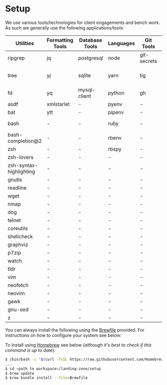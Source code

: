 # Setup

We use various tools/technologies for client engagements and bench work. As such we generally use the following applications/tools:

| Utilities | Formatting Tools | Database Tools | Languages | Git Tools | Container Tools | k8s | CF/BOSH/Concourse/Credhub | Terraform | Cloud IAAS | Security Tools | Apps |
| --- | --- | --- | --- | --- | --- | --- | --- | --- | --- | --- | --- |
| ripgrep | jq | postgresql | node | git-secrets | docker | kubernetes-cli | cf-cli | terraform-docs | awscli | openssl | brave-browser |
| tree | yj | sqlite | yarn | tig | skaffold | kustomize | bosh-cli | tflint | awslogs | gnupg | visual-studio-code |
| fd | yq | mysql-client | python | gh | - | kubectx | ironbird | tfsec | aws-iam-authenticator | pinentry-mac | slack |
| asdf | xmlstarlet | - | pyenv | - | - | k9s | control-tower | tfenv | aws-vault | ykman | zoom |
| bat | ytt | - | pipenv | - | - | krew | credhub-cli | - | assume-role | gpgme | discord |
| bash | - | - | ruby | - | - | ksd | opa | - | azure-cli | 1password-cli | - |
| bash-completion@2 | - | - | rbenv | - | - | kubectx | vault | - | google-cloud-sdk | - | - |
| zsh | - | - | rbspy | - | - | stern | safe | - | - | - | - |
| zsh-lovers | - | - | - | - | - | kops | - | - | - | - | - |
| zsh-syntax-highlighting | - | - | - | - | - | kind | - | - | - | - | - |
| gnutls | - | - | - | - | - | - | - | - | - | - | - |
| readline | - | - | - | - | - | - | - | - | - | - | - |
| wget | - | - | - | - | - | - | - | - | - | - | - |
| nmap | - | - | - | - | - | - | - | - | - | - | - |
| dog | - | - | - | - | - | - | - | - | - | - | - |
| telnet | - | - | - | - | - | - | - | - | - | - | - |
| coreutils | - | - | - | - | - | - | - | - | - | - | - |
| shellcheck | - | - | - | - | - | - | - | - | - | - | - |
| graphviz | - | - | - | - | - | - | - | - | - | - | - |
| p7zip | - | - | - | - | - | - | - | - | - | - | - |
| watch | - | - | - | - | - | - | - | - | - | - | - |
| tldr | - | - | - | - | - | - | - | - | - | - | - |
| vim | - | - | - | - | - | - | - | - | - | - | - |
| neofetch | - | - | - | - | - | - | - | - | - | - | - |
| neovim | - | - | - | - | - | - | - | - | - | - | - |
| gawk | - | - | - | - | - | - | - | - | - | - | - |
| gnu-sed | - | - | - | - | - | - | - | - | - | - | - |
| z | - | - | - | - | - | - | - | - | - | - | - |

You can always install the following using the [Brewfile](Brewfile) provided. For instructions on how to configure your system see below:

To Install using [Homebrew](https://brew.sh) see below (_although it's best to check if this command is up to date_):

```sh
$ /bin/bash -c "$(curl -fsSL https://raw.githubusercontent.com/Homebrew/install/HEAD/install.sh)"
...
$ cd <path to workspace>/landing-zone/setup
$ brew update
$ brew bundle install --file=Brewfile
```
